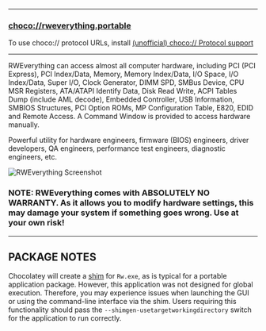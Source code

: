 
---
### [choco://rweverything.portable](choco://rweverything.portable)
To use choco:// protocol URLs, install [(unofficial) choco:// Protocol support ](https://chocolatey.org/packages/choco-protocol-support)

---

RWEverything can access almost all computer hardware, including PCI (PCI Express), PCI Index/Data, Memory, Memory Index/Data, I/O Space, I/O Index/Data, Super I/O, Clock Generator, DIMM SPD, SMBus Device, CPU MSR Registers, ATA/ATAPI Identify Data, Disk Read Write, ACPI Tables Dump (include AML decode), Embedded Controller, USB Information, SMBIOS Structures, PCI Option ROMs, MP Configuration Table, E820, EDID and Remote Access. A Command Window is provided to access hardware manually.

Powerful utility for hardware engineers, firmware (BIOS) engineers, driver developers, QA engineers, performance test engineers, diagnostic engineers, etc.

![RWEverything Screenshot](https://cdn.jsdelivr.net/gh/brogers5/chocolatey-package-rweverything.portable@a17d2d8f04410806c68a9ff8e032d7df79faed72/Screenshot.png)

### **NOTE**: RWEverything comes with ABSOLUTELY NO WARRANTY. As it allows you to modify hardware settings, this may damage your system if something goes wrong. Use at your own risk!

---

## **PACKAGE NOTES**

Chocolatey will create a [shim](https://docs.chocolatey.org/en-us/features/shim) for `Rw.exe`, as is typical for a portable application package. However, this application was not designed for global execution. Therefore, you may experience issues when launching the GUI or using the command-line interface via the shim. Users requiring this functionality should pass the `--shimgen-usetargetworkingdirectory` switch for the application to run correctly.
